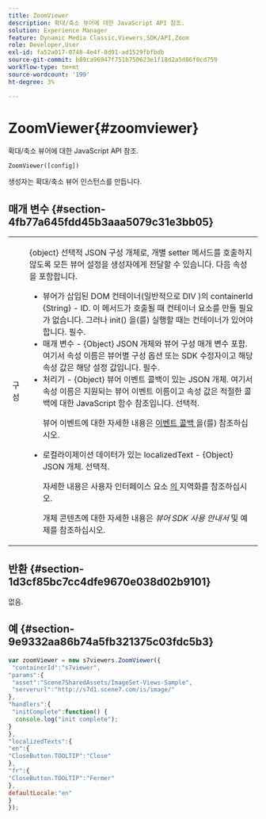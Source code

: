 ```yaml
---
title: ZoomViewer
description: 확대/축소 뷰어에 대한 JavaScript API 참조.
solution: Experience Manager
feature: Dynamic Media Classic,Viewers,SDK/API,Zoom
role: Developer,User
exl-id: fa52a017-0748-4e4f-8d91-ad1529fbfbdb
source-git-commit: b89ca96947f751b750623e1f18d2a5d86f0cd759
workflow-type: tm+mt
source-wordcount: '199'
ht-degree: 3%

---
```


# ZoomViewer{#zoomviewer}

확대/축소 뷰어에 대한 JavaScript API 참조.

`ZoomViewer([config])`

생성자는 확대/축소 뷰어 인스턴스를 만듭니다.

## 매개 변수 {#section-4fb77a645fdd45b3aaa5079c31e3bb05}

<table id="table_896DFF34A68A403DB93A6D597461A573"> 
 <tbody> 
  <tr> 
   <td colname="col1"> <p> <span class="codeph"> <span class="varname"> 구성 </span> </span> </p> </td> 
   <td colname="col2"> <p> <span class="codeph"> {object} </span> 선택적 JSON 구성 개체로, 개별 setter 메서드를 호출하지 않도록 모든 뷰어 설정을 생성자에게 전달할 수 있습니다. 다음 속성을 포함합니다. </p> <p> 
     <ul id="ul_789DBD5B72ED4C80B685455B0D59494D"> 
      <li id="li_28FDCB53E4AD4097A51F21B876C18FB1"> 뷰어가 삽입된 DOM 컨테이너(일반적으로 <span class="codeph"> DIV </span>)의 <span class="codeph"> containerId {String} - </span> <span class="codeph"> </span> ID. 이 메서드가 호출될 때 컨테이너 요소를 만들 필요가 없습니다. 그러나 <span class="codeph"> init() </span>을(를) 실행할 때는 컨테이너가 있어야 합니다. 필수. </li> 
      <li id="li_FDE00392DC1544ABBDD75F81EF814EF2"> <span class="codeph"> 매개 변수 </span> - <span class="codeph"> {Object} </span> JSON 개체와 뷰어 구성 매개 변수 포함. 여기서 속성 이름은 뷰어별 구성 옵션 또는 SDK 수정자이고 해당 속성 값은 해당 설정 값입니다. 필수. </li> 
      <li id="li_C534D5091CDA4717BCC48E3EBBF09AB8"> <span class="codeph"> 처리기 </span> - <span class="codeph"> {Object} </span> 뷰어 이벤트 콜백이 있는 JSON 개체. 여기서 속성 이름은 지원되는 뷰어 이벤트 이름이고 속성 값은 적절한 콜백에 대한 JavaScript 함수 참조입니다. 선택적. <p>뷰어 이벤트에 대한 자세한 내용은 <a href="../../../c-html5-s7-aem-asset-viewers/c-html5-20-zoom-viewer-about/c-html5-20-zoom-viewer-event-callbacks.md#concept-66d5996f2b1b44cab3d5264cda5c50cd" format="dita" scope="local"> 이벤트 콜백 </a>을(를) 참조하십시오. </p> </li> 
      <li id="li_1D181A6B1D434B29B09AFD3F4BE059BD"> 로컬라이제이션 데이터가 있는 <span class="codeph"> localizedText </span> - <span class="codeph"> {Object} </span> JSON 개체. 선택적. <p>자세한 내용은 사용자 인터페이스 요소 <a href="../../../c-html5-s7-aem-asset-viewers/c-html5-20-zoom-viewer-about/c-html5-20-zoom-viewer-localization.md#concept-cbfc39344c494eb7b9f6a272cff0cc74" format="dita" scope="local">의 </a> 지역화를 참조하십시오. </p> <p>개체 콘텐츠에 대한 자세한 내용은 <i>뷰어 SDK 사용 안내서</i> 및 예제를 참조하십시오. </p> </li> 
     </ul> </p> </td> 
  </tr> 
 </tbody> 
</table>

## 반환 {#section-1d3cf85bc7cc4dfe9670e038d02b9101}

없음.

## 예 {#section-9e9332aa86b74a5fb321375c03fdc5b3}

```javascript {.line-numbers}
var zoomViewer = new s7viewers.ZoomViewer({ 
 "containerId":"s7viewer", 
"params":{ 
 "asset":"Scene7SharedAssets/ImageSet-Views-Sample", 
 "serverurl":"http://s7d1.scene7.com/is/image/" 
}, 
"handlers":{ 
 "initComplete":function() { 
  console.log("init complete"); 
} 
}, 
"localizedTexts":{ 
"en":{ 
"CloseButton.TOOLTIP":"Close" 
}, 
"fr":{ 
"CloseButton.TOOLTIP":"Fermer" 
}, 
defaultLocale:"en" 
} 
});
```
